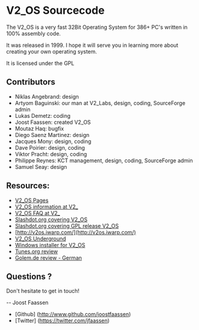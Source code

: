 # V2_OS Sourcecode

The V2_OS is a very fast 32Bit Operating System for 386+ PC's written in 100% assembly code.

It was released in 1999. I hope it will serve you in learning more about 
creating your own operating system.

It is licensed under the GPL

## Contributors

* Niklas Angebrand:        design
* Artyom Baguinski:        our man at V2_Labs, design, coding, SourceForge admin
* Lukas Demetz:            coding
* Joost Faassen:           created V2_OS
* Moutaz Haq:              bugfix
* Diego Saenz Martinez:    design
* Jacques Mony:            design, coding
* Dave Poirier:            design, coding
* Viktor Pracht:           design, coding
* Philippe Reynes:         KCT management, design, coding, SourceForge admin
* Samuel Seay:             design

## Resources:

* [V2_OS Pages](http://joostfaassen.github.io/v2os)
* [V2_OS information at V2_](http://v2.nl/archive/works/v2_os)
* [V2_OS FAQ at V2_](http://v2.nl/archive/articles/v2_os-faq)
* [Slashdot.org covering V2_OS](http://tech.slashdot.org/story/99/12/07/1617224/v2-os)
* [Slashdot.org covering GPL release V2_OS](http://slashdot.org/story/99/12/24/2229248/v2os-under-gpl)
* [http://v2os.iwarp.com/](http://v2os.iwarp.com/)
* [V2_OS Underground](http://www.oocities.org/siliconvalley/sector/4582/v2os/v2os.html)
* [Windows installer for V2_OS](http://mitglied.multimania.de/petersieg/v2os/v2os.htm)
* [Tunes.org review](http://tunes.org/wiki/v2_os.html)
* [Golem.de review - German](http://www.golem.de/9912/5450.html)

## Questions ?

Don't hesitate to get in touch!

-- Joost Faassen

* [Github] (http://www.github.com/joostfaassen)
* [Twitter] (https://twitter.com/jfaassen)

